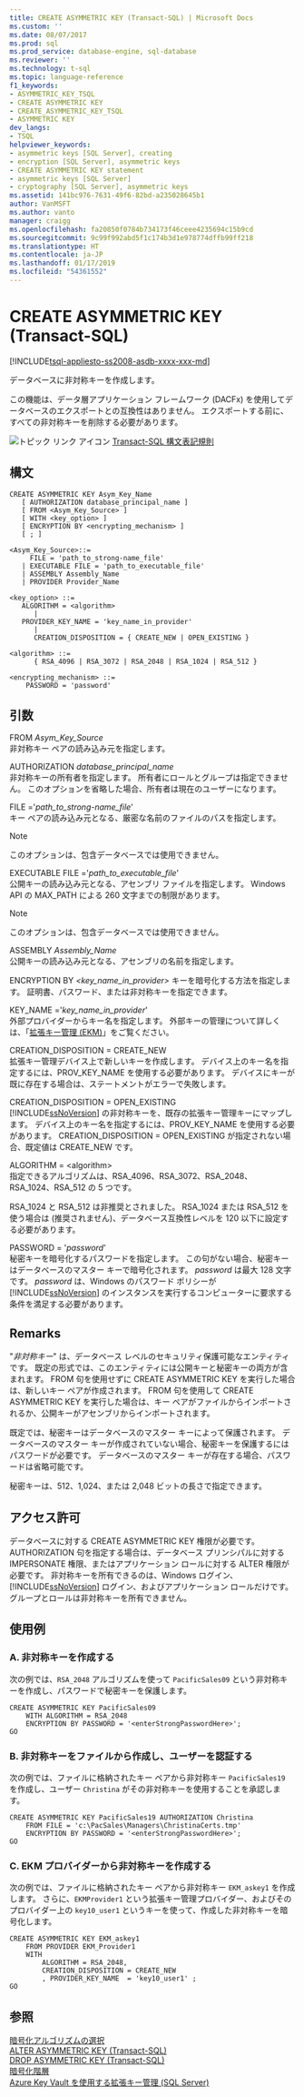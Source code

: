 ```yaml
---
title: CREATE ASYMMETRIC KEY (Transact-SQL) | Microsoft Docs
ms.custom: ''
ms.date: 08/07/2017
ms.prod: sql
ms.prod_service: database-engine, sql-database
ms.reviewer: ''
ms.technology: t-sql
ms.topic: language-reference
f1_keywords:
- ASYMMETRIC_KEY_TSQL
- CREATE ASYMMETRIC KEY
- CREATE_ASYMMETRIC_KEY_TSQL
- ASYMMETRIC KEY
dev_langs:
- TSQL
helpviewer_keywords:
- asymmetric keys [SQL Server], creating
- encryption [SQL Server], asymmetric keys
- CREATE ASYMMETRIC KEY statement
- asymmetric keys [SQL Server]
- cryptography [SQL Server], asymmetric keys
ms.assetid: 141bc976-7631-49f6-82bd-a235028645b1
author: VanMSFT
ms.author: vanto
manager: craigg
ms.openlocfilehash: fa20850f0784b734173f46ceee4235694c15b9cd
ms.sourcegitcommit: 9c99f992abd5f1c174b3d1e978774dffb99ff218
ms.translationtype: HT
ms.contentlocale: ja-JP
ms.lasthandoff: 01/17/2019
ms.locfileid: "54361552"
---
```

# <a name="create-asymmetric-key-transact-sql"></a>CREATE ASYMMETRIC KEY (Transact-SQL)
[!INCLUDE[tsql-appliesto-ss2008-asdb-xxxx-xxx-md](../../includes/tsql-appliesto-ss2008-asdb-xxxx-xxx-md.md)]

  データベースに非対称キーを作成します。  
  
 この機能は、データ層アプリケーション フレームワーク (DACFx) を使用してデータベースのエクスポートとの互換性はありません。 エクスポートする前に、すべての非対称キーを削除する必要があります。  
  
 ![トピック リンク アイコン](../../database-engine/configure-windows/media/topic-link.gif "トピック リンク アイコン") [Transact-SQL 構文表記規則](../../t-sql/language-elements/transact-sql-syntax-conventions-transact-sql.md)  
  
## <a name="syntax"></a>構文  
  
```  
CREATE ASYMMETRIC KEY Asym_Key_Name   
   [ AUTHORIZATION database_principal_name ]  
   [ FROM <Asym_Key_Source> ]  
   [ WITH <key_option> ] 
   [ ENCRYPTION BY <encrypting_mechanism> ] 
   [ ; ]
  
<Asym_Key_Source>::=  
     FILE = 'path_to_strong-name_file'  
   | EXECUTABLE FILE = 'path_to_executable_file'  
   | ASSEMBLY Assembly_Name  
   | PROVIDER Provider_Name  
  
<key_option> ::=  
   ALGORITHM = <algorithm>  
      |  
   PROVIDER_KEY_NAME = 'key_name_in_provider'  
      |  
      CREATION_DISPOSITION = { CREATE_NEW | OPEN_EXISTING }  
  
<algorithm> ::=  
      { RSA_4096 | RSA_3072 | RSA_2048 | RSA_1024 | RSA_512 }   
  
<encrypting_mechanism> ::=  
    PASSWORD = 'password'   
```  
  
## <a name="arguments"></a>引数  
 FROM *Asym_Key_Source*  
 非対称キー ペアの読み込み元を指定します。  
  
 AUTHORIZATION *database_principal_name*  
 非対称キーの所有者を指定します。 所有者にロールとグループは指定できません。 このオプションを省略した場合、所有者は現在のユーザーになります。  
  
 FILE ='*path_to_strong-name_file*'  
 キー ペアの読み込み元となる、厳密な名前のファイルのパスを指定します。  
  
> [!NOTE]  
>  このオプションは、包含データベースでは使用できません。  
  
 EXECUTABLE FILE ='*path_to_executable_file*'  
 公開キーの読み込み元となる、アセンブリ ファイルを指定します。 Windows API の MAX_PATH による 260 文字までの制限があります。  
  
> [!NOTE]  
>  このオプションは、包含データベースでは使用できません。  
  
 ASSEMBLY *Assembly_Name*  
 公開キーの読み込み元となる、アセンブリの名前を指定します。  
  
ENCRYPTION BY *\<key_name_in_provider>* キーを暗号化する方法を指定します。 証明書、パスワード、または非対称キーを指定できます。  
  
 KEY_NAME ='*key_name_in_provider*'  
 外部プロバイダーからキー名を指定します。 外部キーの管理について詳しくは、「[拡張キー管理 &#40;EKM&#41;](../../relational-databases/security/encryption/extensible-key-management-ekm.md)」をご覧ください。  
  
 CREATION_DISPOSITION = CREATE_NEW  
 拡張キー管理デバイス上で新しいキーを作成します。 デバイス上のキー名を指定するには、PROV_KEY_NAME を使用する必要があります。 デバイスにキーが既に存在する場合は、ステートメントがエラーで失敗します。  
  
 CREATION_DISPOSITION = OPEN_EXISTING  
 [!INCLUDE[ssNoVersion](../../includes/ssnoversion-md.md)] の非対称キーを、既存の拡張キー管理キーにマップします。 デバイス上のキー名を指定するには、PROV_KEY_NAME を使用する必要があります。 CREATION_DISPOSITION = OPEN_EXISTING が指定されない場合、既定値は CREATE_NEW です。  
  
 ALGORITHM = \<algorithm>  
 指定できるアルゴリズムは、RSA_4096、RSA_3072、RSA_2048、RSA_1024、RSA_512 の 5 つです。  
  
 RSA_1024 と RSA_512 は非推奨とされました。 RSA_1024 または RSA_512 を使う場合は (推奨されません)、データベース互換性レベルを 120 以下に設定する必要があります。  
  
 PASSWORD = '*password*'  
 秘密キーを暗号化するパスワードを指定します。 この句がない場合、秘密キーはデータベースのマスター キーで暗号化されます。 *password* は最大 128 文字です。 *password* は、Windows のパスワード ポリシーが [!INCLUDE[ssNoVersion](../../includes/ssnoversion-md.md)] のインスタンスを実行するコンピューターに要求する条件を満足する必要があります。  
  
## <a name="remarks"></a>Remarks  
 "*非対称キー*" は、データベース レベルのセキュリティ保護可能なエンティティです。 既定の形式では、このエンティティには公開キーと秘密キーの両方が含まれます。 FROM 句を使用せずに CREATE ASYMMETRIC KEY を実行した場合は、新しいキー ペアが作成されます。 FROM 句を使用して CREATE ASYMMETRIC KEY を実行した場合は、キー ペアがファイルからインポートされるか、公開キーがアセンブリからインポートされます。  
  
 既定では、秘密キーはデータベースのマスター キーによって保護されます。 データベースのマスター キーが作成されていない場合、秘密キーを保護するにはパスワードが必要です。 データベースのマスター キーが存在する場合、パスワードは省略可能です。  
  
 秘密キーは、512、1,024、または 2,048 ビットの長さで指定できます。  
  
## <a name="permissions"></a>アクセス許可  
 データベースに対する CREATE ASYMMETRIC KEY 権限が必要です。 AUTHORIZATION 句を指定する場合は、データベース プリンシパルに対する IMPERSONATE 権限、またはアプリケーション ロールに対する ALTER 権限が必要です。 非対称キーを所有できるのは、Windows ログイン、[!INCLUDE[ssNoVersion](../../includes/ssnoversion-md.md)] ログイン、およびアプリケーション ロールだけです。 グループとロールは非対称キーを所有できません。  
  
## <a name="examples"></a>使用例  
  
### <a name="a-creating-an-asymmetric-key"></a>A. 非対称キーを作成する  
 次の例では、`RSA_2048` アルゴリズムを使って `PacificSales09` という非対称キーを作成し、パスワードで秘密キーを保護します。  
  
```  
CREATE ASYMMETRIC KEY PacificSales09   
    WITH ALGORITHM = RSA_2048   
    ENCRYPTION BY PASSWORD = '<enterStrongPasswordHere>';   
GO  
```  
  
### <a name="b-creating-an-asymmetric-key-from-a-file-giving-authorization-to-a-user"></a>B. 非対称キーをファイルから作成し、ユーザーを認証する  
 次の例では、ファイルに格納されたキー ペアから非対称キー `PacificSales19` を作成し、ユーザー `Christina` がその非対称キーを使用することを承認します。  
  
```  
CREATE ASYMMETRIC KEY PacificSales19 AUTHORIZATION Christina   
    FROM FILE = 'c:\PacSales\Managers\ChristinaCerts.tmp'    
    ENCRYPTION BY PASSWORD = '<enterStrongPasswordHere>';  
GO  
```  
  
### <a name="c-creating-an-asymmetric-key-from-an-ekm-provider"></a>C. EKM プロバイダーから非対称キーを作成する  
 次の例では、ファイルに格納されたキー ペアから非対称キー `EKM_askey1` を作成します。 さらに、`EKMProvider1` という拡張キー管理プロバイダー、およびそのプロバイダー上の `key10_user1` というキーを使って、作成した非対称キーを暗号化します。  
  
```  
CREATE ASYMMETRIC KEY EKM_askey1   
    FROM PROVIDER EKM_Provider1  
    WITH   
        ALGORITHM = RSA_2048,   
        CREATION_DISPOSITION = CREATE_NEW  
        , PROVIDER_KEY_NAME  = 'key10_user1' ;  
GO  
```  
  
## <a name="see-also"></a>参照  
 [暗号化アルゴリズムの選択](../../relational-databases/security/encryption/choose-an-encryption-algorithm.md)   
 [ALTER ASYMMETRIC KEY &#40;Transact-SQL&#41;](../../t-sql/statements/alter-asymmetric-key-transact-sql.md)   
 [DROP ASYMMETRIC KEY &#40;Transact-SQL&#41;](../../t-sql/statements/drop-asymmetric-key-transact-sql.md)   
 [暗号化階層](../../relational-databases/security/encryption/encryption-hierarchy.md)   
 [Azure Key Vault を使用する拡張キー管理 &#40;SQL Server&#41;](../../relational-databases/security/encryption/extensible-key-management-using-azure-key-vault-sql-server.md)  
  
  
